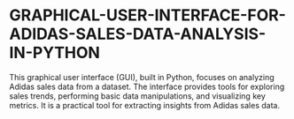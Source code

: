 # GRAPHICAL-USER-INTERFACE-FOR-ADIDAS-SALES-DATA-ANALYSIS-IN-PYTHON
This graphical user interface (GUI), built in Python, focuses on analyzing Adidas sales data from a dataset. The interface provides tools for exploring sales trends, performing basic data manipulations, and visualizing key metrics. It is a practical tool for extracting insights from Adidas sales data.
